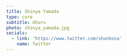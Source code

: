 ```yaml
---
title: Shinya Yamada
type: core
subtitle: Uhuru
photo: shinya_yamada.jpg
socials:
  - link: 'https://www.twitter.com/shunkosa'
    name: Twitter
---
```


